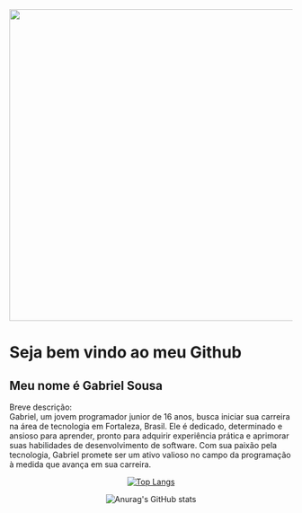
<!--
**Gabriels-ss/Gabriels-ss** is a ✨ _special_ ✨ repository because its `README.md` (this file) appears on your GitHub profile.

Here are some ideas to get you started:

- 🔭 I’m currently working on ...
- 🌱 I’m currently learning ...
- 👯 I’m looking to collaborate on ...
- 🤔 I’m looking for help with ...
- 💬 Ask me about ...
- 📫 How to reach me: ...
- 😄 Pronouns: ...
- ⚡ Fun fact: ...
-->
<div align="center">
  <img src="https://media.giphy.com/media/W63rxIYh8YvGNbkxzm/giphy.gif" width="555px" >
</div>

<div >
  <h1>Seja bem vindo ao meu Github</h1>

  <h2> Meu nome é Gabriel Sousa </h2> 
</div>

<p>
  Breve descrição: <Br>
 Gabriel, um jovem programador junior de 16 anos, busca iniciar sua carreira na área de tecnologia em Fortaleza, Brasil. Ele é dedicado, determinado e ansioso para aprender, pronto para adquirir experiência prática e aprimorar suas habilidades de desenvolvimento de software. Com sua paixão pela tecnologia, Gabriel promete ser um ativo valioso no campo da programação à medida que avança em sua carreira.
</p>

<div align="center" >

[![Top Langs](https://github-readme-stats.vercel.app/api/top-langs/?username=Gabriels-ss&layout=pie&show_icons=true&theme=dracula)](https://github.com/anuraghazra/github-readme-stats)
  
  ![Anurag's GitHub stats](https://github-readme-stats.vercel.app/api?username=Gabriels-ss&show_icons=true&theme=dracula)

  
</div>








